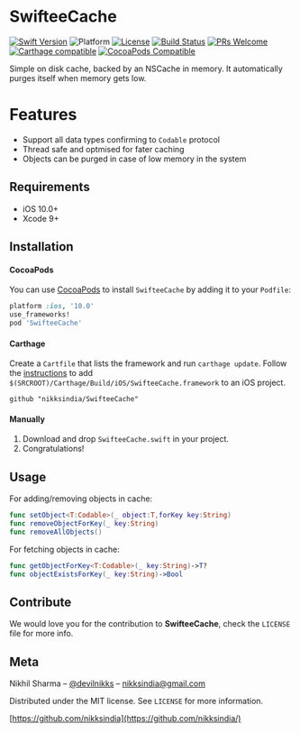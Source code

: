 # SwifteeCache

[![Swift Version][swift-image]][swift-url]
![Platform](https://img.shields.io/cocoapods/p/SwifteeCache.svg?style=flat)
[![License][license-image]][license-url]
[![Build Status](https://travis-ci.com/nikksindia/SwifteeCache.svg?branch=master)](https://travis-ci.com/github/nikksindia/SwifteeCache)
[![PRs Welcome](https://img.shields.io/badge/PRs-welcome-brightgreen.svg?style=flat-square)](http://makeapullrequest.com)
[![Carthage compatible](https://img.shields.io/badge/Carthage-compatible-4BC51D.svg?style=flat)](https://github.com/Carthage/Carthage)
[![CocoaPods Compatible](https://img.shields.io/cocoapods/v/SwifteeCache.svg)](https://cocoapods.org/pods/SwifteeCache)  

Simple on disk cache, backed by an NSCache in memory. It automatically purges itself when memory gets low.


Features
===============

- Support all data types confirming to `Codable` protocol
- Thread safe and optmised for fater caching
- Objects can be purged in case of low memory in the system

## Requirements

- iOS 10.0+
- Xcode 9+

## Installation

#### CocoaPods
You can use [CocoaPods](https://cocoapods.org/) to install `SwifteeCache` by adding it to your `Podfile`:

```ruby
platform :ios, '10.0'
use_frameworks!
pod 'SwifteeCache'
```

#### Carthage
Create a `Cartfile` that lists the framework and run `carthage update`. Follow the [instructions](https://github.com/Carthage/Carthage#if-youre-building-for-ios) to add `$(SRCROOT)/Carthage/Build/iOS/SwifteeCache.framework` to an iOS project.

```
github "nikksindia/SwifteeCache"
```

#### Manually
1. Download and drop ```SwifteeCache.swift``` in your project.  
2. Congratulations!  

## Usage

For adding/removing objects in cache:

```swift
func setObject<T:Codable>(_ object:T,forKey key:String)
func removeObjectForKey(_ key:String)
func removeAllObjects()
```

For fetching objects in cache:

```swift
func getObjectForKey<T:Codable>(_ key:String)->T?
func objectExistsForKey(_ key:String)->Bool
```

## Contribute

We would love you for the contribution to **SwifteeCache**, check the ``LICENSE`` file for more info.

## Meta

Nikhil Sharma – [@devilnikks](https://twitter.com/devilnikks) – nikksindia@gmail.com

Distributed under the MIT license. See ``LICENSE`` for more information.

[https://github.com/nikksindia](https://github.com/nikksindia/)

[swift-image]:https://img.shields.io/badge/swift-5.1-orange.svg
[swift-url]: https://swift.org/
[license-image]: https://img.shields.io/badge/License-MIT-green.svg
[license-url]: https://github.com/nikksindia/NKCache/License.md
[travis-image]: https://img.shields.io/travis/dbader/node-datadog-metrics/master.svg?style=flat-square
[travis-url]: https://travis-ci.org/dbader/node-datadog-metrics
[codebeat-image]: https://codebeat.co/badges/c19b47ea-2f9d-45df-8458-b2d952fe9dad
[codebeat-url]: https://codebeat.co/projects/github-com-vsouza-awesomeios-com
